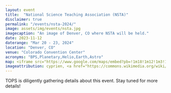 ```yaml
---
layout: event
title:  "National Science Teaching Association (NSTA)"
disclaimer: true
permalink: "/events/nsta-2024/"
image: assets/img/events/nsta.jpg
imagecaption: "An image of Denver, CO where NSTA will be held."
date: 2023-11-12
daterange: "Mar 20 - 23, 2024"
location: "Denver, CO"
venue: "Colorado Convention Center"
acronyms: "BPS,Planetary,Helio,Earth,Astro"
map: <iframe src="https://www.google.com/maps/embed?pb=!1m18!1m12!1m3!1d269510.2081738783!2d-104.82023514575823!3d39.808147367496574!2m3!1f0!2f0!3f0!3m2!1i1024!2i768!4f13.1!3m3!1m2!1s0x876b80aa231f17cf%3A0x118ef4f8278a36d6!2sDenver%2C%20CO!5e0!3m2!1sen!2sus!4v1706201257122!5m2!1sen!2sus" width="600" height="450" style="border:0;" allowfullscreen="" loading="lazy" referrerpolicy="no-referrer-when-downgrade"></iframe>
imageattribution: cyprien, <a href="https://commons.wikimedia.org/wiki/File:Denver_Colorado_Downtown.jpg">Denver Colorado Downtown</a>, <a href="https://creativecommons.org/licenses/by-sa/2.0/legalcode" rel="license">CC BY-SA 2.0</a>
---
```


TOPS is diligently gathering details about this event.  Stay tuned for more details!